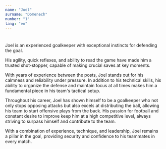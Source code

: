 ```yaml
---
name: "Joel"
surname: "Domenech"
number: "1"
lang: "en"
---
```


#

Joel is an experienced goalkeeper with exceptional instincts for defending the goal.

His agility, quick reflexes, and ability to read the game have made him a trusted shot-stopper, capable of making crucial saves at key moments.

With years of experience between the posts, Joel stands out for his calmness and reliability under pressure. In addition to his technical skills, his ability to organize the defense and maintain focus at all times makes him a fundamental piece in his team's tactical setup.

Throughout his career, Joel has shown himself to be a goalkeeper who not only stops opposing attacks but also excels at distributing the ball, allowing his team to start offensive plays from the back. His passion for football and constant desire to improve keep him at a high competitive level, always striving to surpass himself and contribute to the team.

With a combination of experience, technique, and leadership, Joel remains a pillar in the goal, providing security and confidence to his teammates in every match.
